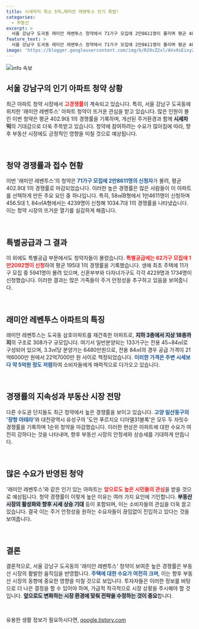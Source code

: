 ```yaml
---
title: 시세차익 최소 5억…래미안 레벤투스 인기 폭발!
categories:
  - 부동산
excerpt: >
  서울 강남구 도곡동 래미안 레벤투스 청약에서 71가구 모집에 2만8611명이 몰리며 평균 402.9대 1의 치열한 경쟁률을 기록했습니다. 이 아파트는 시세차익이 5억원 이상 기대돼 로또 청약이라고 불리며 많은 이들의 이목을 끌고 있습니다.
feature_text: >
  서울 강남구 도곡동 래미안 레벤투스 청약에서 71가구 모집에 2만8611명이 몰리며 평균 402.9대 1의 치열한 경쟁률을 기록했습니다. 이 아파트는 시세차익이 5억원 이상 기대돼 로또 청약이라고 불리며 많은 이들의 이목을 끌고 있습니다.
image: 'https://blogger.googleusercontent.com/img/b/R29vZ2xl/AVvXsEixyZcFfHzMRdzZMjFBmAUKJYCLCGyLL1o632UiGVXcaFdKo_bkvkuCioo0uUKlGfBVcT3P84aROyZIXSBEx3Aw5nCQ3pTgDom1WDC4m8eifvWiAmWEEVb4x6G_l8C0QH225ldMjyaFvpxGEBGNO37VmDTDMHGhJPq73UglMfDca1-0aw/s1600/blogspot.png'
---
```


<p><img src="https://blogger.googleusercontent.com/img/b/R29vZ2xl/AVvXsEixyZcFfHzMRdzZMjFBmAUKJYCLCGyLL1o632UiGVXcaFdKo_bkvkuCioo0uUKlGfBVcT3P84aROyZIXSBEx3Aw5nCQ3pTgDom1WDC4m8eifvWiAmWEEVb4x6G_l8C0QH225ldMjyaFvpxGEBGNO37VmDTDMHGhJPq73UglMfDca1-0aw/s1600/blogspot.png" alt="info 속보" /></p>

<h2 data-ke-size="size26">서울 강남구의 인기 아파트 청약 상황</h2>

<p data-ke-size="size16">최근 아파트 청약 시장에서 <b><span style="color: #ee2323;">고경쟁률</span></b>이 계속되고 있습니다. 특히, 서울 강남구 도곡동에 위치한 '래미안 레벤투스' 아파트 청약이 뜨거운 관심을 받고 있습니다. 많은 인원이 몰린 이번 청약은 평균 402.9대 1의 경쟁률을 기록하며, 개선된 주거환경과 함께 <b><span style="background-color: #21538527;">시세차익</span></b>의 기대감으로 더욱 주목받고 있습니다. 청약에 참여하려는 수요가 많아짐에 따라, 향후 부동산 시장에도 긍정적인 영향을 미칠 것으로 예상됩니다.</p>

<p data-ke-size="size16">&nbsp;</p>

<h2 data-ke-size="size26">청약 경쟁률과 접수 현황</h2>

<p data-ke-size="size16">이번 '래미안 레벤투스'의 청약은 <b><span style="color: #1a5490;">71가구 모집에 2만8611명의 신청자</span></b>가 몰려, 평균 402.9대 1의 경쟁률로 마감되었습니다. 이러한 높은 경쟁률은 많은 사람들이 이 아파트를 선택하게 만든 주요 요인 중 하나입니다. 특히, 58㎡B형에서 1만4611명이 신청하며 456.5대 1, 84㎡A형에서는 4239명이 신청해 1034.7대 1의 경쟁률을 나타냈습니다. 이는 청약 시장의 뜨거운 열기를 실감하게 해줍니다.</p>

<p data-ke-size="size16">&nbsp;</p>

<h2 data-ke-size="size26">특별공급과 그 결과</h2>

<p data-ke-size="size16">이 외에도 특별공급 부문에서도 청약자들이 몰렸습니다. <b><span style="color: #ee2323;">특별공급에는 62가구 모집에 1만2092명이 신청</span></b>하여 평균 195대 1의 경쟁률을 기록했습니다. 생애 최초 주택에 11가구 모집 중 5941명이 몰려 있으며, 신혼부부와 다자녀가구도 각각 4229명과 1734명이 신청했습니다. 이러한 결과는 많은 가족들이 주거 안정성을 추구하고 있음을 보여줍니다.</p>

<p data-ke-size="size16">&nbsp;</p>

<h2 data-ke-size="size26">래미안 레벤투스 아파트의 특징</h2>

<p data-ke-size="size16">래미안 레벤투스는 도곡동 삼호아파트를 재건축한 아파트로, <b><span style="background-color: #21538527;">지하 3층에서 지상 18층까지</span></b>의 구조로 308가구 규모입니다. 여기서 일반분양되는 133가구는 전용 45~84㎡로 구성되어 있으며, 3.3㎡당 분양가는 6480만원으로, 전용 84㎡의 경우 공급 가격이 21억6000만 원에서 22억7000만 원 사이로 책정되었습니다. <b><span style="color: #1a5490;">이러한 가격은 주변 시세보다 약 5억원 정도 저렴</span></b>하여 소비자들에게 매력적으로 다가오고 있습니다.</p>

<p data-ke-size="size16">&nbsp;</p>

<h2 data-ke-size="size26">경쟁률의 지속성과 부동산 시장 전망</h2>

<p data-ke-size="size16">다른 수도권 단지들도 최근 청약에서 높은 경쟁률을 보이고 있습니다. <b><span style="color: #1a5490;">고양 일산동구의 '장항 아테라'</span></b>와 대전광역시 유성구의 '도안 푸르지오 디아델31블록'은 모두 두 자릿수 경쟁률을 기록하며 1순위 청약을 마감했습니다. 이러한 현상은 아파트에 대한 수요가 여전히 강하다는 것을 나타내며, 향후 부동산 시장의 안정세와 상승세를 기대하게 만듭니다.</p>

<p data-ke-size="size16">&nbsp;</p>

<h2 data-ke-size="size26">많은 수요가 반영된 청약</h2>

<p data-ke-size="size16">'래미안 레벤투스'와 같은 인기 있는 아파트는 <b><span style="color: #ee2323;">앞으로도 높은 시민들의 관심</span></b>을 받을 것으로 예상됩니다. 청약 경쟁률이 이렇게 높은 이유는 여러 가지 요인에 기인합니다. <b><span style="background-color: #21538527;">부동산 시장의 활성화와 향후 시세 상승 기대</span></b> 등이 포함되며, 이는 소비자들의 관심을 더욱 끌고 있습니다. 결국 이는 주거 안정성을 원하는 수요자들이 끊임없이 진입하고 있다는 것을 보여줍니다.</p>

<p data-ke-size="size16">&nbsp;</p>

<h2 data-ke-size="size26">결론</h2>

<p data-ke-size="size16">결론적으로, 서울 강남구 도곡동의 '래미안 레벤투스' 청약이 보여준 높은 경쟁률은 부동산 시장의 활발한 움직임을 반영합니다. <b><span style="color: #1a5490;">주택에 대한 수요가 여전히 크며</span></b>, 이는 향후 부동산 시장의 동향에 중요한 영향을 미칠 것으로 보입니다. 투자자들은 이러한 정보를 바탕으로 더 나은 결정을 할 수 있어야 하며, 가급적 적극적으로 시장 상황을 주시해야 할 것입니다. <b><span style="background-color: #21538527;">앞으로도 변화하는 시장 환경에 맞춰 전략을 수정하는 것이 중요</span></b>합니다.</p>

<p data-ke-size="size16">&nbsp;</p>
유용한 생활 정보가 필요하시다면, <a href="https://qoogle.tistory.com" rel="dofollow">qoogle.tistory.com</a>


